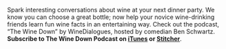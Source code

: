 Spark interesting conversations about wine at your next dinner party. We know you can choose a great bottle; now help your novice wine-drinking friends learn fun wine facts in an entertaining way. Check out the podcast, “The Wine Down” by WineDialogues, hosted by comedian Ben Schwartz. **Subscribe to The Wine Down Podcast on [iTunes](https://itunes.apple.com/us/podcast/the-wine-down-by-wine-dialogues/id1360456335) or [Stitcher](https://www.stitcher.com/podcast/endeavor-co/the-wine-down-by-wine-dialogues)**.
